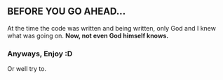 ## BEFORE YOU GO AHEAD...
At the time the code was written and being written, only God and I knew what was going on. **Now, not even God himself knows.**
### Anyways, Enjoy :D
Or well try to.